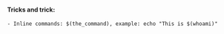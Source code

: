 


#### Tricks and trick:
```
- Inline commands: $(the_command), example: echo "This is $(whoami)"
```